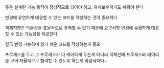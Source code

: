좋은 설계란 기능 동작이 정상적으로 되어야 하고, 유지보수하기도 쉬워야 한다

변경에 유연하게 대응할 수 있는 코드를 작성하는 것이 중요하다

객체지향은 의존성을 효율적으로 통제할 수 있기 때문에 요구사항 변경에 수월하게 대응할 수 있는 가능성을 제공한다

결국 변경 가능하며 읽기 쉬운 코드를 작성하는게 중요

프로세스를 두고 그 프로세스가 다 제어하게 두는게 아니라 객체안에 프로세스와 데이터를 모아 자율적으로 협력할 수 있도록 하는게 바람직하다~